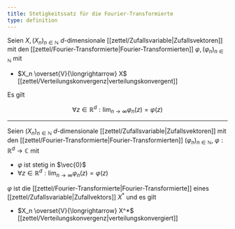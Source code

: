 ```yaml
---
title: Stetigkeitssatz für die Fourier-Transformierte
type: definition
---
```


Seien $X, (X_n)_{n \in \mathbb{N}}$ $d$-dimensionale [[zettel/Zufallsvariable|Zufallsvektoren]] mit den [[zettel/Fourier-Transformierte|Fourier-Transformierten]] $\varphi, (\varphi_n)_{n \in \mathbb{N}}$ mit
- $X_n \overset{V}{\longrightarrow} X$ [[zettel/Verteilungskonvergenz|verteilungskonvergent]]

Es gilt

$$
	\forall z \in \mathbb{R}^d : \lim_{n \to \infty} \varphi_n(z) = \varphi(z)
$$

---

Seien $(X_n)_{n \in \mathbb{N}}$ $d$-dimensionale [[zettel/Zufallsvariable|Zufallsvektoren]] mit den [[zettel/Fourier-Transformierte|Fourier-Transformierten]] $(\varphi_n)_{n \in \mathbb{N}}$, $\varphi : \mathbb{R}^d \to \mathbb{C}$ mit
- $\varphi$ ist stetig in $\vec{0}$
- $\forall z \in \mathbb{R}^d : \lim_{n \to \infty} \varphi_n(z) = \varphi(z)$

$\varphi$ ist die [[zettel/Fourier-Transformierte|Fourier-Transformierte]] eines [[zettel/Zufallsvariable|Zufallvektors]] $X^*$ und es gilt
- $X_n \overset{V}{\longrightarrow} X^*$ [[zettel/Verteilungskonvergenz|verteilungskonvergiert]]